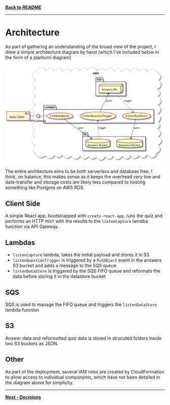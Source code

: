 **[Back to README](./README.md)**

---

# Architecture

As part of gathering an understanding of the broad view of the project, I drew a simple architecture diagram by hand (which I've included below in the form of a plantuml diagram)

![](./arch.svg)

The entire architecture aims to be both serverless and database free. I think, on balance, this makes sense as it keeps the overhead very low and data-transfer and storage costs are likely less compared to hosting something like Postgres on AWS RDS.

## Client Side

A simple React app, bootstrapped with `create-react-app`, runs the quiz and performs an HTTP `POST` with the results to the `listenCapture` lamdba function via API Gateway.

## Lambdas

- `listenCapture` lambda, takes the initial payload and stores it in S3
- `listenQuestionTrigger` is triggered by a `PutObject` event in the answers S3 bucket and adds a message to the SQS queue
- `listenDataStore` is triggered by the SQS FIFO queue and reformats the data before storing it in the datastore bucket

## SQS

SQS is used to manage the FIFO queue and triggers the `listenDataStore` lambda function

## S3

Answer data and reformatted quiz data is stored in strucuted folders inside two S3 buckets as JSON.

## Other

As part of the deployment, several IAM roles are created by CloudFormation to allow access to individual components, which have not been detailed in the diagram above for simplicity.

---

**[Next - Decisions](./02_DECISIONS.md)**
